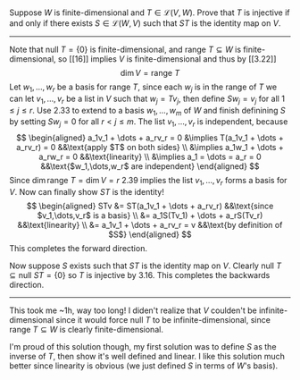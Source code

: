 Suppose $W$ is finite-dimensional and $T \in \mathcal L(V,W)$. Prove that $T$ is injective if and only if there exists $S \in \mathcal L(W,V)$ such that $ST$ is the identity map on $V$.

---

Note that $\text{null }T = \{0\}$ is finite-dimensional, and $\text{range }T \subseteq W$ is finite-dimensional, so [[16]] implies $V$ is finite-dimensional and thus by [[3.22]]
$$
\dim V = \text{range }T
$$
Let $w_1,\dots,w_r$ be a basis for $\text{range }T$,  since each $w_j$ is in the range of $T$ we can let $v_1,\dots,v_r$ be a list in $V$ such that $w_j = Tv_j$, then define $Sw_j = v_j$ for all $1 \le j \le r$. Use 2.33 to extend to a basis $w_1,\dots,w_m$ of $W$ and finish definining $S$ by setting $Sw_j = 0$ for all $r < j \le m$.
The list $v_1,\dots,v_r$ is independent, because
$$
\begin{aligned}
a_1v_1 + \dots + a_rv_r = 0
&\implies T(a_1v_1 + \dots + a_rv_r) = 0 &&\text{apply $T$ on both sides} \\
&\implies a_1w_1 + \dots + a_rw_r = 0 &&\text{linearity} \\
&\implies a_1 = \dots = a_r = 0 &&\text{$w_1,\dots,w_r$ are independent}
\end{aligned}
$$
Since $\dim \text{range }T = \dim V = r$ 2.39 implies the list $v_1,\dots,v_r$ forms a basis for $V$. Now can finally show $ST$ is the identity!
$$
\begin{aligned}
STv
&= ST(a_1v_1 + \dots + a_rv_r) &&\text{since $v_1,\dots,v_r$ is a basis} \\
&= a_1S(Tv_1) + \dots + a_rS(Tv_r) &&\text{linearity} \\
&= a_1v_1 + \dots + a_rv_r = v &&\text{by definition of $S$}
\end{aligned}
$$
This completes the forward direction.

Now suppose $S$ exists such that $ST$ is the identity map on $V$. Clearly $\text{null }T \subseteq \text{null }ST = \{0\}$ so $T$ is injective by 3.16. This completes the backwards direction.

---

This took me ~1h, way too long! I diden't realize that $V$ coulden't be infinite-dimensional since it would force $\text{null }T$ to be infinite-dimensional, since $\text{range }T \subseteq W$ is clearly finite-dimensional.

I'm proud of this solution though, my first solution was to define $S$ as the inverse of $T$, then show it's well defined and linear. I like this solution much better since linearity is obvious (we just defined $S$ in terms of $W$'s basis).

